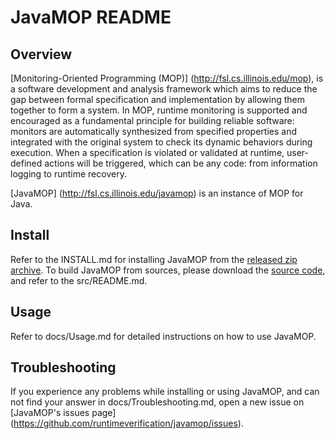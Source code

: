 # JavaMOP README

## Overview

[Monitoring-Oriented Programming (MOP)]
(http://fsl.cs.illinois.edu/mop),
is a software development and
analysis framework which aims to reduce the gap between formal
specification and implementation by allowing them together to form a
system. In MOP, runtime monitoring is supported and encouraged as a
fundamental principle for building reliable software: monitors are
automatically synthesized from specified properties and integrated
with the original system to check its dynamic behaviors during
execution. When a specification is violated or validated at runtime,
user-defined actions will be triggered, which can be any code: from
information logging to runtime recovery. 

[JavaMOP]
(http://fsl.cs.illinois.edu/javamop)
is an instance of MOP for Java.

## Install

Refer to the INSTALL.md for installing JavaMOP from the [released
zip archive](http://fsl.cs.illinois.edu/index.php/JavaMOP4).  To build
JavaMOP from sources, please download the [source
code](https://github.com/runtimeverification/javamop), and refer to
the src/README.md.


## Usage

Refer to docs/Usage.md for detailed instructions on how to use JavaMOP.

## Troubleshooting

If you experience any problems while installing or using JavaMOP,
and can not find your answer in docs/Troubleshooting.md,
open a new issue on [JavaMOP's issues page]
(https://github.com/runtimeverification/javamop/issues).

